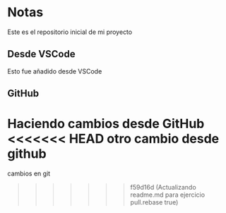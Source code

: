 # Notas
Este es el repositorio inicial de mi proyecto

## Desde VSCode
Esto fue añadido desde VSCode

## GitHub

Haciendo cambios desde GitHub
<<<<<<< HEAD
otro cambio desde github
=======
cambios en git
>>>>>>> f59d16d (Actualizando readme.md para ejercicio pull.rebase true)
